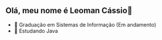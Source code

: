 ## Olá, meu nome é Leoman Cássio👋

- 📖 Graduação em Sistemas de Informação (Em andamento)
- 🧠 Estudando Java
